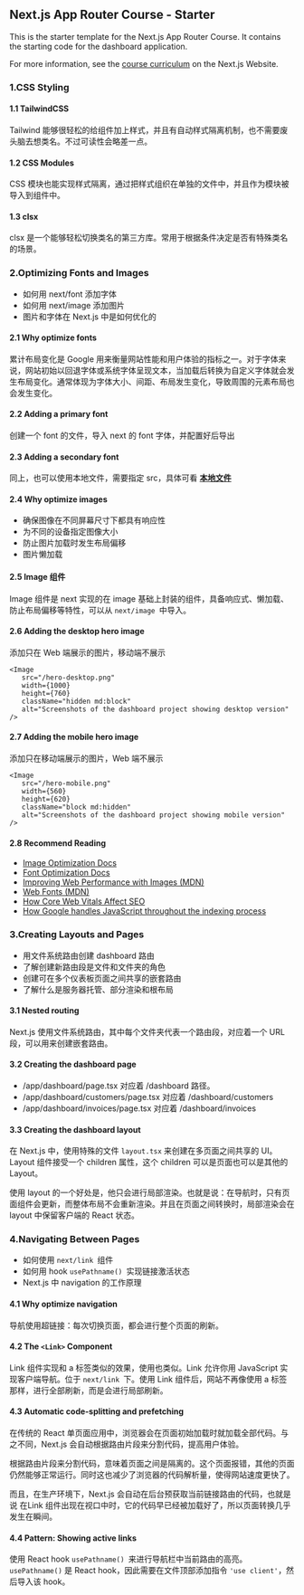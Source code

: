 ## Next.js App Router Course - Starter

This is the starter template for the Next.js App Router Course. It contains the starting code for the dashboard application.

For more information, see the [course curriculum](https://nextjs.org/learn) on the Next.js Website.

### 1.CSS Styling

#### 1.1 TailwindCSS

Tailwind 能够很轻松的给组件加上样式，并且有自动样式隔离机制，也不需要废头脑去想类名。不过可读性会略差一点。

#### 1.2 CSS Modules

CSS 模块也能实现样式隔离，通过把样式组织在单独的文件中，并且作为模块被导入到组件中。

#### 1.3 clsx

clsx 是一个能够轻松切换类名的第三方库。常用于根据条件决定是否有特殊类名的场景。

### 2.Optimizing Fonts and Images

* 如何用 next/font 添加字体
* 如何用 next/image 添加图片
* 图片和字体在 Next.js 中是如何优化的

#### 2.1 Why optimize fonts

累计布局变化是 Google 用来衡量网站性能和用户体验的指标之一。对于字体来说，网站初始以回退字体或系统字体呈现文本，当加载后转换为自定义字体就会发生布局变化。通常体现为字体大小、间距、布局发生变化，导致周围的元素布局也会发生变化。

#### 2.2 Adding a primary font

创建一个 font 的文件，导入 next 的 font 字体，并配置好后导出

#### 2.3 Adding a secondary font

同上，也可以使用本地文件，需要指定 src，具体可看 **[本地文件](https://nextjs.org/docs/app/getting-started/fonts#local-fonts)**

#### 2.4 Why optimize images

* 确保图像在不同屏幕尺寸下都具有响应性
* 为不同的设备指定图像大小
* 防止图片加载时发生布局偏移
* 图片懒加载

#### 2.5 Image 组件

Image 组件是 next 实现的在 image 基础上封装的组件，具备响应式、懒加载、防止布局偏移等特性，可以从 `next/image `中导入。

#### 2.6 Adding the desktop hero image

添加只在 Web 端展示的图片，移动端不展示

```TSX
<Image
   src="/hero-desktop.png"
   width={1000}
   height={760}
   className="hidden md:block"
   alt="Screenshots of the dashboard project showing desktop version"
/>
```

#### 2.7 Adding the mobile hero image

添加只在移动端展示的图片，Web 端不展示

```tsx
<Image 
   src="/hero-mobile.png"
   width={560}
   height={620}
   className="block md:hidden"
   alt="Screenshots of the dashboard project showing mobile version"
/>
```

#### 2.8 Recommend Reading

* [Image Optimization Docs](https://nextjs.org/docs/app/building-your-application/optimizing/images)
* [Font Optimization Docs](https://nextjs.org/docs/app/building-your-application/optimizing/fonts)
* [Improving Web Performance with Images (MDN)](https://developer.mozilla.org/en-US/docs/Learn/Performance/Multimedia)
* [Web Fonts (MDN)](https://developer.mozilla.org/en-US/docs/Learn/CSS/Styling_text/Web_fonts)
* [How Core Web Vitals Affect SEO](https://vercel.com/blog/how-core-web-vitals-affect-seo)
* [How Google handles JavaScript throughout the indexing process](https://vercel.com/blog/how-google-handles-javascript-throughout-the-indexing-process)

### 3.Creating Layouts and Pages

* 用文件系统路由创建 dashboard 路由
* 了解创建新路由段是文件和文件夹的角色
* 创建可在多个仪表板页面之间共享的嵌套路由
* 了解什么是服务器托管、部分渲染和根布局

#### 3.1 Nested routing

Next.js 使用文件系统路由，其中每个文件夹代表一个路由段，对应着一个 URL 段，可以用来创建嵌套路由。

#### 3.2 Creating the dashboard page

* /app/dashboard/page.tsx 对应着 /dashboard 路径。
* /app/dashboard/customers/page.tsx 对应着 /dashboard/customers
* /app/dashboard/invoices/page.tsx 对应着 /dashboard/invoices

#### 3.3 Creating the dashboard layout

在 Next.js 中，使用特殊的文件 `layout.tsx` 来创建在多页面之间共享的 UI。Layout 组件接受一个 children 属性，这个 children 可以是页面也可以是其他的 Layout。

使用 layout 的一个好处是，他只会进行局部渲染。也就是说：在导航时，只有页面组件会更新，而整体布局不会重新渲染。并且在页面之间转换时，局部渲染会在 layout 中保留客户端的 React 状态。

### 4.Navigating Between Pages

* 如何使用 `next/link `组件
* 如何用 hook `usePathname() `实现链接激活状态
* Next.js 中 navigation 的工作原理

#### 4.1 Why optimize navigation

导航使用超链接：每次切换页面，都会进行整个页面的刷新。

#### 4.2 The `<Link>` Component

Link 组件实现和 a 标签类似的效果，使用也类似。Link 允许你用 JavaScript 实现客户端导航。位于 `next/link `下。使用 Link 组件后，网站不再像使用 a 标签那样，进行全部刷新，而是会进行局部刷新。

#### 4.3 Automatic code-splitting and prefetching

在传统的 React 单页面应用中，浏览器会在页面初始加载时就加载全部代码。与之不同，Next.js 会自动根据路由片段来分割代码，提高用户体验。

根据路由片段来分割代码，意味着页面之间是隔离的。这个页面报错，其他的页面仍然能够正常运行。同时这也减少了浏览器的代码解析量，使得网站速度更快了。

而且，在生产环境下，Next.js 会自动在后台预获取当前链接路由的代码，也就是说 在Link 组件出现在视口中时，它的代码早已经被加载好了，所以页面转换几乎发生在瞬间。

#### 4.4 Pattern: Showing active links

使用 React hook `usePathname() `来进行导航栏中当前路由的高亮。`usePathname()` 是 React hook，因此需要在文件顶部添加指令 `'use client'`，然后导入该 hook。
